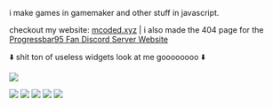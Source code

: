 i make games in gamemaker and other stuff in javascript.

checkout my website: [mcoded.xyz](https://mcoded.xyz/) | i also made the 404 page for the [Progressbar95 Fan Discord Server Website](https://pb95discord.cf/404.html)

⬇️ shit ton of useless widgets look at me goooooooo ⬇️

![](https://discord.c99.nl/widget/theme-1/284804878604435476.png)

![](https://github-profile-summary-cards.vercel.app/api/cards/profile-details?username=RealMCoded&theme=github_dark)
![](https://github-profile-summary-cards.vercel.app/api/cards/repos-per-language?username=RealMCoded&theme=github_dark) ![](https://github-profile-summary-cards.vercel.app/api/cards/most-commit-language?username=RealMCoded&theme=github_dark)
![](https://github-profile-summary-cards.vercel.app/api/cards/stats?username=RealMCoded&theme=github_dark) ![](https://github-profile-summary-cards.vercel.app/api/cards/productive-time?username=RealMCoded&theme=github_dark)
